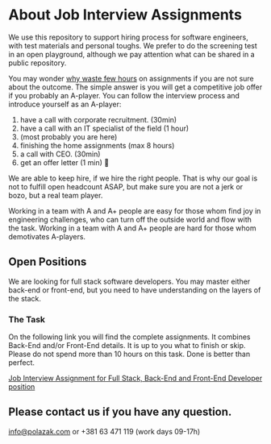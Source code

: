 # About Job Interview Assignments
We use this repository to support hiring process for software engineers, with test materials and personal toughs. 
We prefer to do the screening test in an open playground, although we pay attention what can be shared in a public 
repository.

You may wonder [why waste few hours][whywastefewhours] on assignments if you are not sure about the outcome. 
The simple answer is you will get a competitive job offer if you probably an A-player.
You can follow the interview process and introduce yourself as an A-player:
1. have a call with corporate recruitment. (30min)
2. have a call with an IT specialist of the field (1 hour)
3. (most probably you are here)
4. finishing the home assignments (max 8 hours)
5. a call with CEO. (30min)
6. get an offer letter (1 min) 🙂

We are able to keep hire, if we hire the right people. That is why our goal is not to fulfill open headcount ASAP, but 
make sure you are not a jerk or bozo, but a real team player.

Working in a team with A and A+ people are easy for those whom find joy in engineering challenges, who can turn off 
the outside world and flow with the task. Working in a team with A and A+ people are hard for those whom demotivates 
A-players.

## Open Positions
We are looking for full stack software developers. You may master either back-end or front-end, but you need to have 
understanding on the layers of the stack.

### The Task
On the following link you will find the complete assignments. It combines Back-End and/or Front-End details. 
It is up to you what to finish or skip. Please do not spend more than 10 hours on this task. Done is better than 
perfect.

[Job Interview Assignment for Full Stack, Back-End and Front-End Developer position](basic-shop.job-interview-assignment.md)

## Please contact us if you have any question.
info@polazak.com or +381 63 471 119 (work days 09-17h)


[whywastefewhours]:<https://workplace.stackexchange.com/questions/18696/given-a-homework-tasks-on-a-job-interview>
